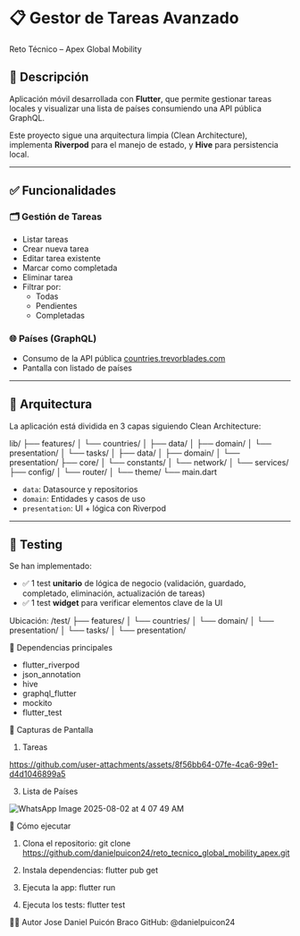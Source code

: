 # 📋 Gestor de Tareas Avanzado

Reto Técnico – Apex Global Mobility

## 🧠 Descripción

Aplicación móvil desarrollada con **Flutter**, que permite gestionar tareas locales y visualizar una lista de países consumiendo una API pública GraphQL.

Este proyecto sigue una arquitectura limpia (Clean Architecture), implementa **Riverpod** para el manejo de estado, y **Hive** para persistencia local.

---

## ✅ Funcionalidades

### 🗂️ Gestión de Tareas
- Listar tareas
- Crear nueva tarea
- Editar tarea existente
- Marcar como completada
- Eliminar tarea
- Filtrar por:
  - Todas
  - Pendientes
  - Completadas

### 🌐 Países (GraphQL)
- Consumo de la API pública [countries.trevorblades.com](https://countries.trevorblades.com/)
- Pantalla con listado de países

---

## 📐 Arquitectura

La aplicación está dividida en 3 capas siguiendo Clean Architecture:

lib/
├── features/
│ └── countries/
│   ├── data/
│   ├── domain/
│   └── presentation/
│ └── tasks/
│   ├── data/
│   ├── domain/
│   └── presentation/
├── core/
│ └── constants/
│ └── network/
│ └── services/
├── config/
│ └── router/
│ └── theme/
└── main.dart


- `data`: Datasource y repositorios
- `domain`: Entidades y casos de uso
- `presentation`: UI + lógica con Riverpod

---

## 🧪 Testing

Se han implementado:

- ✅ 1 test **unitario** de lógica de negocio (validación, guardado, completado, eliminación, actualización de tareas)
- ✅ 1 test **widget** para verificar elementos clave de la UI

Ubicación:
/test/
├── features/
│   └── countries/
│       └── domain/
│       └── presentation/
│   └── tasks/
│       └── presentation/

🔌 Dependencias principales
- flutter_riverpod
- json_annotation
- hive
- graphql_flutter
- mockito
- flutter_test

📸 Capturas de Pantalla 
1. Tareas
   
https://github.com/user-attachments/assets/8f56bb64-07fe-4ca6-99e1-d4d1046899a5

3.  Lista de Países
   
![WhatsApp Image 2025-08-02 at 4 07 49 AM](https://github.com/user-attachments/assets/af4dc780-3b9e-4018-9e66-ce18233c3fd6)


🚀 Cómo ejecutar
1. Clona el repositorio:
   git clone https://github.com/danielpuicon24/reto_tecnico_global_mobility_apex.git

2. Instala dependencias:
   flutter pub get
   
4. Ejecuta la app:
   flutter run
   
6. Ejecuta los tests:
   flutter test


👨‍💻 Autor
Jose Daniel Puicón Braco
GitHub: @danielpuicon24


